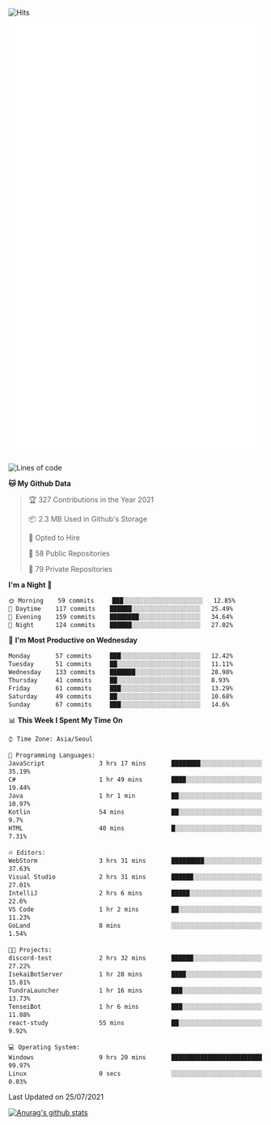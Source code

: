 ![Hits](https://hits.seeyoufarm.com/api/count/incr/badge.svg?url=https%3A%2F%2Fgithub.com%2Fkokose1234&count_bg=%2379C83D&title_bg=%23555555&icon=apple.svg&icon_color=%23E7E7E7&title=hits&edge_flat=false)
<br/>
![Metrics](https://github.com/kokose1234/kokose1234/blob/main/github-metrics.svg)

<!--START_SECTION:waka-->
![Lines of code](https://img.shields.io/badge/From%20Hello%20World%20I%27ve%20Written-12.6%20million%20lines%20of%20code-blue)

**🐱 My Github Data** 

> 🏆 327 Contributions in the Year 2021
 > 
> 📦 2.3 MB Used in Github's Storage 
 > 
> 💼 Opted to Hire
 > 
> 📜 58 Public Repositories 
 > 
> 🔑 79 Private Repositories  
 > 
**I'm a Night 🦉** 

```text
🌞 Morning    59 commits     ███░░░░░░░░░░░░░░░░░░░░░░   12.85% 
🌆 Daytime    117 commits    ██████░░░░░░░░░░░░░░░░░░░   25.49% 
🌃 Evening    159 commits    ████████░░░░░░░░░░░░░░░░░   34.64% 
🌙 Night      124 commits    ██████░░░░░░░░░░░░░░░░░░░   27.02%

```
📅 **I'm Most Productive on Wednesday** 

```text
Monday       57 commits     ███░░░░░░░░░░░░░░░░░░░░░░   12.42% 
Tuesday      51 commits     ██░░░░░░░░░░░░░░░░░░░░░░░   11.11% 
Wednesday    133 commits    ███████░░░░░░░░░░░░░░░░░░   28.98% 
Thursday     41 commits     ██░░░░░░░░░░░░░░░░░░░░░░░   8.93% 
Friday       61 commits     ███░░░░░░░░░░░░░░░░░░░░░░   13.29% 
Saturday     49 commits     ██░░░░░░░░░░░░░░░░░░░░░░░   10.68% 
Sunday       67 commits     ███░░░░░░░░░░░░░░░░░░░░░░   14.6%

```


📊 **This Week I Spent My Time On** 

```text
⌚︎ Time Zone: Asia/Seoul

💬 Programming Languages: 
JavaScript               3 hrs 17 mins       ████████░░░░░░░░░░░░░░░░░   35.19% 
C#                       1 hr 49 mins        ████░░░░░░░░░░░░░░░░░░░░░   19.44% 
Java                     1 hr 1 min          ██░░░░░░░░░░░░░░░░░░░░░░░   10.97% 
Kotlin                   54 mins             ██░░░░░░░░░░░░░░░░░░░░░░░   9.7% 
HTML                     40 mins             █░░░░░░░░░░░░░░░░░░░░░░░░   7.31%

🔥 Editors: 
WebStorm                 3 hrs 31 mins       █████████░░░░░░░░░░░░░░░░   37.63% 
Visual Studio            2 hrs 31 mins       ██████░░░░░░░░░░░░░░░░░░░   27.01% 
IntelliJ                 2 hrs 6 mins        █████░░░░░░░░░░░░░░░░░░░░   22.6% 
VS Code                  1 hr 2 mins         ██░░░░░░░░░░░░░░░░░░░░░░░   11.23% 
GoLand                   8 mins              ░░░░░░░░░░░░░░░░░░░░░░░░░   1.54%

🐱‍💻 Projects: 
discord-test             2 hrs 32 mins       ██████░░░░░░░░░░░░░░░░░░░   27.22% 
IsekaiBotServer          1 hr 28 mins        ████░░░░░░░░░░░░░░░░░░░░░   15.81% 
TundraLauncher           1 hr 16 mins        ███░░░░░░░░░░░░░░░░░░░░░░   13.73% 
TenseiBot                1 hr 6 mins         ███░░░░░░░░░░░░░░░░░░░░░░   11.88% 
react-study              55 mins             ██░░░░░░░░░░░░░░░░░░░░░░░   9.92%

💻 Operating System: 
Windows                  9 hrs 20 mins       █████████████████████████   99.97% 
Linux                    0 secs              ░░░░░░░░░░░░░░░░░░░░░░░░░   0.03%

```


 Last Updated on 25/07/2021
<!--END_SECTION:waka-->

[![Anurag's github stats](https://github-readme-stats.vercel.app/api?username=kokose1234&theme=dracula)](https://github.com/anuraghazra/github-readme-stats)



	
